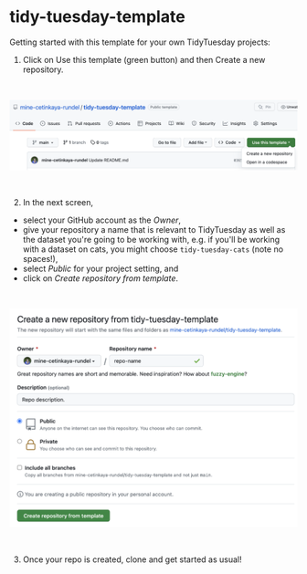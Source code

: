 # tidy-tuesday-template

Getting started with this template for your own TidyTuesday projects:

1. Click on Use this template (green button) and then Create a new repository.

<br>

![Screenshot showing how to use template to create a repo.](images/tt-use-template.png "Use template")

<br>

2. In the next screen,

  - select your GitHub account as the *Owner*,
  - give your repository a name that is relevant to TidyTuesday as well as the dataset you're going to be working with, e.g. if you'll be working with a dataset on cats, you might choose `tidy-tuesday-cats` (note no spaces!),
  - select *Public* for your project setting, and
  - click on *Create repository from template*.

<br>

![Screenshot showing how to create a new repo.](images/tt-create-repo.png "Create repo")

<br>

3. Once your repo is created, clone and get started as usual!
